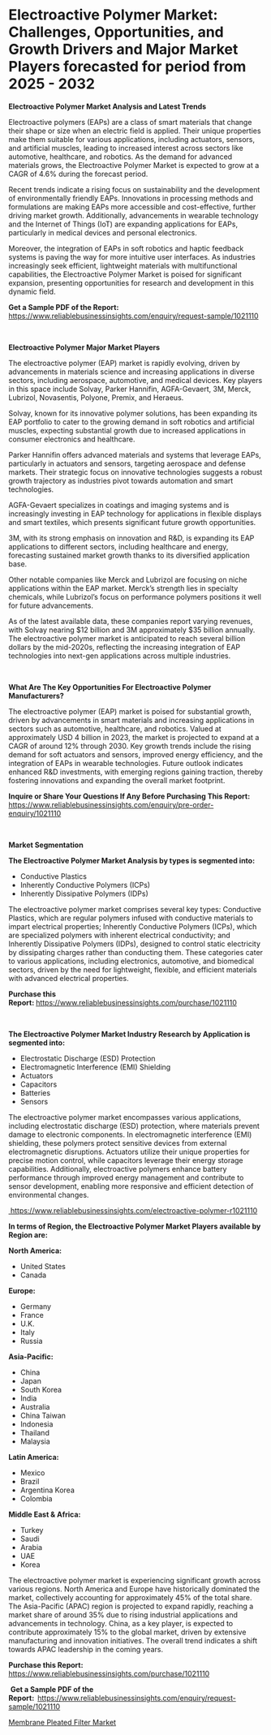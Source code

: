 <p><h1>Electroactive Polymer Market: Challenges, Opportunities, and Growth Drivers and Major Market Players forecasted for period from 2025 - 2032</h1></p><p><strong>Electroactive Polymer Market Analysis and Latest Trends</strong></p>
<p><p>Electroactive polymers (EAPs) are a class of smart materials that change their shape or size when an electric field is applied. Their unique properties make them suitable for various applications, including actuators, sensors, and artificial muscles, leading to increased interest across sectors like automotive, healthcare, and robotics. As the demand for advanced materials grows, the Electroactive Polymer Market is expected to grow at a CAGR of 4.6% during the forecast period.</p><p>Recent trends indicate a rising focus on sustainability and the development of environmentally friendly EAPs. Innovations in processing methods and formulations are making EAPs more accessible and cost-effective, further driving market growth. Additionally, advancements in wearable technology and the Internet of Things (IoT) are expanding applications for EAPs, particularly in medical devices and personal electronics. </p><p>Moreover, the integration of EAPs in soft robotics and haptic feedback systems is paving the way for more intuitive user interfaces. As industries increasingly seek efficient, lightweight materials with multifunctional capabilities, the Electroactive Polymer Market is poised for significant expansion, presenting opportunities for research and development in this dynamic field.</p></p>
<p><strong>Get a Sample PDF of the Report:&nbsp;</strong> <a href="https://www.reliablebusinessinsights.com/enquiry/request-sample/1021110?utm_campaign=3057&utm_medium=2&utm_source=Github&utm_content=ia&utm_term=21032025&utm_id=electroactive-polymer">https://www.reliablebusinessinsights.com/enquiry/request-sample/1021110</a></p>
<p>&nbsp;</p>
<p><strong>Electroactive Polymer Major Market Players</strong></p>
<p><p>The electroactive polymer (EAP) market is rapidly evolving, driven by advancements in materials science and increasing applications in diverse sectors, including aerospace, automotive, and medical devices. Key players in this space include Solvay, Parker Hannifin, AGFA-Gevaert, 3M, Merck, Lubrizol, Novasentis, Polyone, Premix, and Heraeus.</p><p>Solvay, known for its innovative polymer solutions, has been expanding its EAP portfolio to cater to the growing demand in soft robotics and artificial muscles, expecting substantial growth due to increased applications in consumer electronics and healthcare. </p><p>Parker Hannifin offers advanced materials and systems that leverage EAPs, particularly in actuators and sensors, targeting aerospace and defense markets. Their strategic focus on innovative technologies suggests a robust growth trajectory as industries pivot towards automation and smart technologies.</p><p>AGFA-Gevaert specializes in coatings and imaging systems and is increasingly investing in EAP technology for applications in flexible displays and smart textiles, which presents significant future growth opportunities.</p><p>3M, with its strong emphasis on innovation and R&D, is expanding its EAP applications to different sectors, including healthcare and energy, forecasting sustained market growth thanks to its diversified application base.</p><p>Other notable companies like Merck and Lubrizol are focusing on niche applications within the EAP market. Merck’s strength lies in specialty chemicals, while Lubrizol’s focus on performance polymers positions it well for future advancements.</p><p>As of the latest available data, these companies report varying revenues, with Solvay nearing $12 billion and 3M approximately $35 billion annually. The electroactive polymer market is anticipated to reach several billion dollars by the mid-2020s, reflecting the increasing integration of EAP technologies into next-gen applications across multiple industries.</p></p>
<p>&nbsp;</p>
<p><strong>What Are The Key Opportunities For Electroactive Polymer Manufacturers?</strong></p>
<p><p>The electroactive polymer (EAP) market is poised for substantial growth, driven by advancements in smart materials and increasing applications in sectors such as automotive, healthcare, and robotics. Valued at approximately USD 4 billion in 2023, the market is projected to expand at a CAGR of around 12% through 2030. Key growth trends include the rising demand for soft actuators and sensors, improved energy efficiency, and the integration of EAPs in wearable technologies. Future outlook indicates enhanced R&D investments, with emerging regions gaining traction, thereby fostering innovations and expanding the overall market footprint.</p></p>
<p><strong>Inquire or Share Your Questions If Any Before Purchasing This Report:</strong> <a href="https://www.reliablebusinessinsights.com/enquiry/pre-order-enquiry/1021110?utm_campaign=3057&utm_medium=2&utm_source=Github&utm_content=ia&utm_term=21032025&utm_id=electroactive-polymer">https://www.reliablebusinessinsights.com/enquiry/pre-order-enquiry/1021110</a></p>
<p>&nbsp;</p>
<p><strong>Market Segmentation</strong></p>
<p><strong>The Electroactive Polymer Market Analysis by types is segmented into:</strong></p>
<p><ul><li>Conductive Plastics</li><li>Inherently Conductive Polymers (ICPs)</li><li>Inherently Dissipative Polymers (IDPs)</li></ul></p>
<p><p>The electroactive polymer market comprises several key types: Conductive Plastics, which are regular polymers infused with conductive materials to impart electrical properties; Inherently Conductive Polymers (ICPs), which are specialized polymers with inherent electrical conductivity; and Inherently Dissipative Polymers (IDPs), designed to control static electricity by dissipating charges rather than conducting them. These categories cater to various applications, including electronics, automotive, and biomedical sectors, driven by the need for lightweight, flexible, and efficient materials with advanced electrical properties.</p></p>
<p><strong>Purchase this Report:&nbsp;</strong><a href="https://www.reliablebusinessinsights.com/purchase/1021110?utm_campaign=3057&utm_medium=2&utm_source=Github&utm_content=ia&utm_term=21032025&utm_id=electroactive-polymer">https://www.reliablebusinessinsights.com/purchase/1021110</a></p>
<p>&nbsp;</p>
<p><strong>The Electroactive Polymer Market Industry Research by Application is segmented into:</strong></p>
<p><ul><li>Electrostatic Discharge (ESD) Protection</li><li>Electromagnetic Interference (EMI) Shielding</li><li>Actuators</li><li>Capacitors</li><li>Batteries</li><li>Sensors</li></ul></p>
<p><p>The electroactive polymer market encompasses various applications, including electrostatic discharge (ESD) protection, where materials prevent damage to electronic components. In electromagnetic interference (EMI) shielding, these polymers protect sensitive devices from external electromagnetic disruptions. Actuators utilize their unique properties for precise motion control, while capacitors leverage their energy storage capabilities. Additionally, electroactive polymers enhance battery performance through improved energy management and contribute to sensor development, enabling more responsive and efficient detection of environmental changes.</p></p>
<p><a href="https://www.reliablebusinessinsights.com/electroactive-polymer-r1021110?utm_campaign=3057&utm_medium=2&utm_source=Github&utm_content=ia&utm_term=21032025&utm_id=electroactive-polymer">&nbsp;https://www.reliablebusinessinsights.com/electroactive-polymer-r1021110</a></p>
<p><strong>In terms of Region, the Electroactive Polymer Market Players available by Region are:</strong></p>
<p>
    <p> <strong> North America: </strong>
        <ul>
            <li>United States</li>
            <li>Canada</li>
        </ul>
        </p> 
    <p> <strong> Europe: </strong>
        <ul>
            <li>Germany</li>
            <li>France</li>
            <li>U.K.</li>
            <li>Italy</li>
            <li>Russia</li>
        </ul>
        </p> 
    <p> <strong> Asia-Pacific: </strong>
        <ul>
            <li>China</li>
            <li>Japan</li>
            <li>South Korea</li>
            <li>India</li>
            <li>Australia</li>
            <li>China Taiwan</li>
            <li>Indonesia</li>
            <li>Thailand</li>
            <li>Malaysia</li>
        </ul>
        </p> 
    <p> <strong> Latin America: </strong>
        <ul>
            <li>Mexico</li>
            <li>Brazil</li>
            <li>Argentina Korea</li>
            <li>Colombia</li>
        </ul>
        </p> 
    <p> <strong> Middle East & Africa: </strong>
        <ul>
            <li>Turkey</li>
            <li>Saudi</li>
            <li>Arabia</li>
            <li>UAE</li>
            <li>Korea</li>
        </ul>
    </p>
    </p>
<p><p>The electroactive polymer market is experiencing significant growth across various regions. North America and Europe have historically dominated the market, collectively accounting for approximately 45% of the total share. The Asia-Pacific (APAC) region is projected to expand rapidly, reaching a market share of around 35% due to rising industrial applications and advancements in technology. China, as a key player, is expected to contribute approximately 15% to the global market, driven by extensive manufacturing and innovation initiatives. The overall trend indicates a shift towards APAC leadership in the coming years.</p></p>
<p><strong>Purchase this Report: </strong><a href="https://www.reliablebusinessinsights.com/purchase/1021110?utm_campaign=3057&utm_medium=2&utm_source=Github&utm_content=ia&utm_term=21032025&utm_id=electroactive-polymer">https://www.reliablebusinessinsights.com/purchase/1021110</a></p>
<p>&nbsp;<strong>Get a Sample PDF of the Report:&nbsp;&nbsp;</strong><a href="https://www.reliablebusinessinsights.com/enquiry/request-sample/1021110?utm_campaign=3057&utm_medium=2&utm_source=Github&utm_content=ia&utm_term=21032025&utm_id=electroactive-polymer">https://www.reliablebusinessinsights.com/enquiry/request-sample/1021110</a></p>
<p><strong></strong></p>
<p><p><a href="https://github.com/kaddahblejc/Market-Research-Report-List-1/blob/main/membrane-pleated-filter-market.md?utm_campaign=3057&utm_medium=2&utm_source=Github&utm_content=ia&utm_term=21032025&utm_id=electroactive-polymer">Membrane Pleated Filter Market</a></p></p>